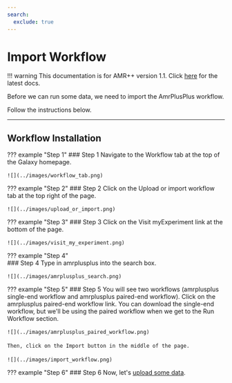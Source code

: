 ```yaml
---
search:
  exclude: true
---
```


# Import Workflow

!!! warning
    This documentation is for AMR++ version 1.1. Click [here](../../latest/introduction.md) for the latest docs.

Before we can run some data, we need to import the AmrPlusPlus workflow.

Follow the instructions below.

---

## Workflow Installation

??? example "Step 1"
    ### Step 1
    Navigate to the Workflow tab at the top of the Galaxy homepage.

    ![](../images/workflow_tab.png)

??? example "Step 2"
    ### Step 2
    Click on the Upload or import workflow tab at the top right of the page.

    ![](../images/upload_or_import.png)

??? example "Step 3"
    ### Step 3
    Click on the Visit myExperiment link at the bottom of the page.

    ![](../images/visit_my_experiment.png)

??? example "Step 4"    
    ### Step 4
    Type in amrplusplus into the search box.

    ![](../images/amrplusplus_search.png)

??? example "Step 5"
    ### Step 5
    You will see two workflows (amrplusplus single-end workflow and amrplusplus paired-end workflow). Click on the amrplusplus paired-end workflow link. You can download the single-end workflow, but we'll be using the paired workflow when we get to the Run Workflow section.

    ![](../images/amrplusplus_paired_workflow.png)

    Then, click on the Import button in the middle of the page.

    ![](../images/import_workflow.png)

??? example "Step 6"
    ### Step 6
    Now, let's [upload some data](../running/upload.md).